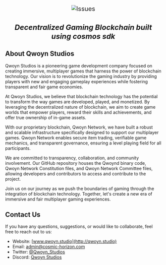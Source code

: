 <div align="center" style="font-size:20px">
    <img alt="Issues" src="https://i.imgur.com/EZBSGwH.png" />
    <h3>
        <i>Decentralized Gaming Blockchain built using cosmos sdk</i>
    </h3>
</div>

## About Qwoyn Studios

Qwoyn Studios is a pioneering game development company focused on creating immersive, multiplayer games that harness the power of blockchain technology. Our vision is to revolutionize the gaming industry by providing players with new and engaging gameplay experiences while fostering transparent and fair game economies.

At Qwoyn Studios, we believe that blockchain technology has the potential to transform the way games are developed, played, and monetized. By leveraging the decentralized nature of blockchain, we aim to create game worlds that empower players, reward their skills and achievements, and offer true ownership of in-game assets.

With our proprietary blockchain, Qwoyn Network, we have built a robust and scalable infrastructure specifically designed to support our multiplayer games. Qwoyn Network enables secure item trading, verifiable game mechanics, and transparent governance, ensuring a level playing field for all participants.

We are committed to transparency, collaboration, and community involvement. Our GitHub repository houses the Qwoynd binary code, Qwoyn Network Constitution files, and Qwoyn Network Committee files, allowing developers and contributors to access and contribute to the project.

Join us on our journey as we push the boundaries of gaming through the integration of blockchain technology. Together, let's create a new era of immersive and fair multiplayer gaming experiences.

## Contact Us

If you have any questions, suggestions, or would like to collaborate, feel free to reach out to us:

- Website: [www.qwoyn.studio](http://qwoyn.studio)
- Email: [admin@cosmic-horizon.com](mailto:admin@cosmic-horizon.com)
- Twitter: [@Qwoyn_Studios](https://twitter.com/Qwoyn_Studios)
- Discord: [Qwoyn Studios](https://discord.gg/Qp7Taz6W4Y)


<!--

**Here are some ideas to get you started:**

🙋‍♀️ A short introduction - what is your organization all about?
🌈 Contribution guidelines - how can the community get involved?
👩‍💻 Useful resources - where can the community find your docs? Is there anything else the community should know?
🍿 Fun facts - what does your team eat for breakfast?
🧙 Remember, you can do mighty things with the power of [Markdown](https://docs.github.com/github/writing-on-github/getting-started-with-writing-and-formatting-on-github/basic-writing-and-formatting-syntax)
-->
